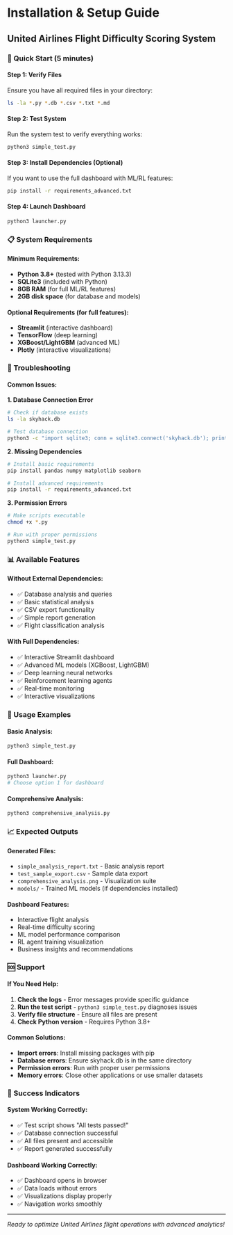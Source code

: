 # Installation & Setup Guide
## United Airlines Flight Difficulty Scoring System

### 🚀 Quick Start (5 minutes)

#### Step 1: Verify Files
Ensure you have all required files in your directory:
```bash
ls -la *.py *.db *.csv *.txt *.md
```

#### Step 2: Test System
Run the system test to verify everything works:
```bash
python3 simple_test.py
```

#### Step 3: Install Dependencies (Optional)
If you want to use the full dashboard with ML/RL features:
```bash
pip install -r requirements_advanced.txt
```

#### Step 4: Launch Dashboard
```bash
python3 launcher.py
```

### 📋 System Requirements

#### Minimum Requirements:
- **Python 3.8+** (tested with Python 3.13.3)
- **SQLite3** (included with Python)
- **8GB RAM** (for full ML/RL features)
- **2GB disk space** (for database and models)

#### Optional Requirements (for full features):
- **Streamlit** (interactive dashboard)
- **TensorFlow** (deep learning)
- **XGBoost/LightGBM** (advanced ML)
- **Plotly** (interactive visualizations)

### 🔧 Troubleshooting

#### Common Issues:

**1. Database Connection Error**
```bash
# Check if database exists
ls -la skyhack.db

# Test database connection
python3 -c "import sqlite3; conn = sqlite3.connect('skyhack.db'); print('✅ Database OK')"
```

**2. Missing Dependencies**
```bash
# Install basic requirements
pip install pandas numpy matplotlib seaborn

# Install advanced requirements
pip install -r requirements_advanced.txt
```

**3. Permission Errors**
```bash
# Make scripts executable
chmod +x *.py

# Run with proper permissions
python3 simple_test.py
```

### 📊 Available Features

#### Without External Dependencies:
- ✅ Database analysis and queries
- ✅ Basic statistical analysis
- ✅ CSV export functionality
- ✅ Simple report generation
- ✅ Flight classification analysis

#### With Full Dependencies:
- ✅ Interactive Streamlit dashboard
- ✅ Advanced ML models (XGBoost, LightGBM)
- ✅ Deep learning neural networks
- ✅ Reinforcement learning agents
- ✅ Real-time monitoring
- ✅ Interactive visualizations

### 🎯 Usage Examples

#### Basic Analysis:
```bash
python3 simple_test.py
```

#### Full Dashboard:
```bash
python3 launcher.py
# Choose option 1 for dashboard
```

#### Comprehensive Analysis:
```bash
python3 comprehensive_analysis.py
```

### 📈 Expected Outputs

#### Generated Files:
- `simple_analysis_report.txt` - Basic analysis report
- `test_sample_export.csv` - Sample data export
- `comprehensive_analysis.png` - Visualization suite
- `models/` - Trained ML models (if dependencies installed)

#### Dashboard Features:
- Interactive flight analysis
- Real-time difficulty scoring
- ML model performance comparison
- RL agent training visualization
- Business insights and recommendations

### 🆘 Support

#### If You Need Help:
1. **Check the logs** - Error messages provide specific guidance
2. **Run the test script** - `python3 simple_test.py` diagnoses issues
3. **Verify file structure** - Ensure all files are present
4. **Check Python version** - Requires Python 3.8+

#### Common Solutions:
- **Import errors**: Install missing packages with pip
- **Database errors**: Ensure skyhack.db is in the same directory
- **Permission errors**: Run with proper user permissions
- **Memory errors**: Close other applications or use smaller datasets

### 🎉 Success Indicators

#### System Working Correctly:
- ✅ Test script shows "All tests passed!"
- ✅ Database connection successful
- ✅ All files present and accessible
- ✅ Report generated successfully

#### Dashboard Working Correctly:
- ✅ Dashboard opens in browser
- ✅ Data loads without errors
- ✅ Visualizations display properly
- ✅ Navigation works smoothly

---

*Ready to optimize United Airlines flight operations with advanced analytics!*
